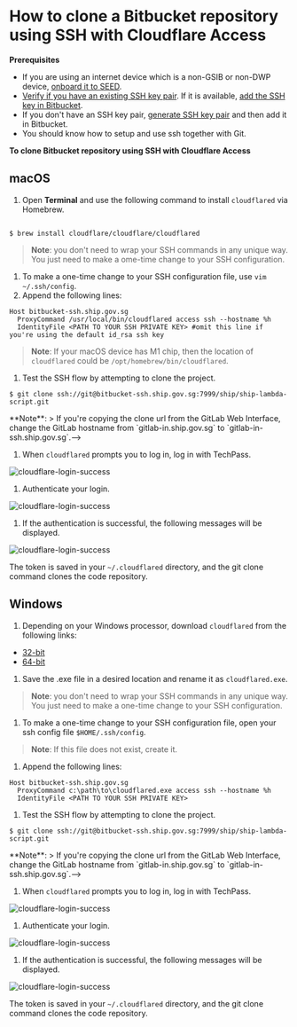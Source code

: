 # How to clone a Bitbucket repository using SSH with Cloudflare Access

**Prerequisites**

- If you are using an internet device which is a non-GSIB or non-DWP device, [onboard it to SEED](onboard-device/onboard-device-to-seed).
- [Verify if you have an existing SSH key pair](https://confluence.atlassian.com/bitbucketserver0717/creating-ssh-keys-1087535541.html#CreatingSSHkeys-1.CheckforexistingSSHkeys). If it is available, [add the SSH key in Bitbucket](https://bitbucket.ship.gov.sg/plugins/servlet/ssh/account/keys).
- If you don't have an SSH key pair, [generate SSH key pair](https://confluence.atlassian.com/bitbucketserver0717/creating-ssh-keys-1087535541.html#) and then add it in Bitbucket.
- You should know how to setup and use ssh together with Git.

**To clone Bitbucket repository using SSH with Cloudflare Access**

<!-- tabs:start -->

## **macOS**

1. Open **Terminal** and use the following command to install `cloudflared` via Homebrew.

```

$ brew install cloudflare/cloudflare/cloudflared

```
> **Note**:
> you don't need to wrap your SSH commands in any unique way. You just need to make a ome-time change to your SSH configuration.

1. To make a one-time change to your SSH configuration file, use `vim ~/.ssh/config`.
1. Append the following lines:

```
Host bitbucket-ssh.ship.gov.sg
  ProxyCommand /usr/local/bin/cloudflared access ssh --hostname %h
  IdentityFile <PATH TO YOUR SSH PRIVATE KEY> #omit this line if you're using the default id_rsa ssh key
```

> **Note**:
> If your macOS device has M1 chip, then the location of `cloudflared` could be `/opt/homebrew/bin/cloudflared`.

1. Test the SSH flow by attempting to clone the project.

```
$ git clone ssh://git@bitbucket-ssh.ship.gov.sg:7999/ship/ship-lambda-script.git

```

<!--> **Note**:
> If you're copying the clone url from the GitLab Web Interface, change the GitLab hostname from `gitlab-in.ship.gov.sg` to `gitlab-in-ssh.ship.gov.sg`.-->

1. When `cloudflared` prompts you to log in, log in with TechPass.

![cloudflare-login-success](../images/cloudflare-login-success-bitbucket-1.png ':size=400')

1. Authenticate your login.

![cloudflare-login-success](../images/cloudflare-login-success-bitbucket-2.png ':size=400')

1. If the authentication is successful, the following messages will be displayed.

![cloudflare-login-success](../images/cloudflare-login-success-bitbucket-3.png ':size=400')

The token is saved in your `~/.cloudflared` directory, and the git clone command clones the code repository.

## **Windows**

1. Depending on your Windows processor, download `cloudflared` from the following links:
  - [32-bit](https://github.com/cloudflare/cloudflared/releases/latest/download/cloudflared-windows-386.exe)
  - [64-bit](https://github.com/cloudflare/cloudflared/releases/latest/download/cloudflared-windows-amd64.exe)

1. Save the .exe file in a desired location and rename it as `cloudflared.exe`.

> **Note**:
> you don't need to wrap your SSH commands in any unique way. You just need to make a one-time change to your SSH configuration.

1. To make a one-time change to your SSH configuration file, open your ssh config file `$HOME/.ssh/config`.

> **Note**:
> If this file does not exist, create it.


1. Append the following lines:

```
Host bitbucket-ssh.ship.gov.sg
  ProxyCommand c:\path\to\cloudflared.exe access ssh --hostname %h
  IdentityFile <PATH TO YOUR SSH PRIVATE KEY>
```
1. Test the SSH flow by attempting to clone the project.

```
$ git clone ssh://git@bitbucket-ssh.ship.gov.sg:7999/ship/ship-lambda-script.git

```

<!--> **Note**:
> If you're copying the clone url from the GitLab Web Interface, change the GitLab hostname from `gitlab-in.ship.gov.sg` to `gitlab-in-ssh.ship.gov.sg`.-->

1. When `cloudflared` prompts you to log in, log in with TechPass.

![cloudflare-login-success](../images/cloudflare-login-success-bitbucket-1.png  ':size=400')

1. Authenticate your login.

![cloudflare-login-success](../images/cloudflare-login-success-bitbucket-2.png ':size=400')

1. If the authentication is successful, the following messages will be displayed.

![cloudflare-login-success](../images/cloudflare-login-success-bitbucket-3.png ':size=400')

The token is saved in your `~/.cloudflared` directory, and the git clone command clones the code repository.
<!-- tabs:end -->
